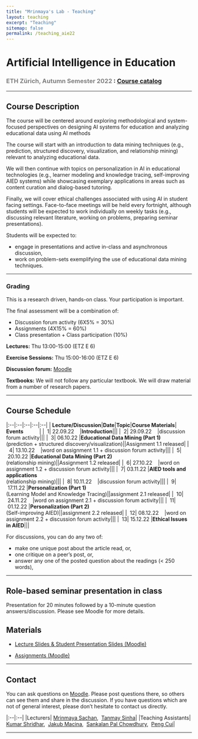 ```yaml
---
title: "Mrinmaya's Lab - Teaching"
layout: teaching
excerpt: "Teaching"
sitemap: false
permalink: /teaching_aie22
---
```


# Artificial Intelligence in Education
### <font color=gray>ETH Zürich, Autumn Semester 2022 </font>: [Course catalog](http://www.vvz.ethz.ch/Vorlesungsverzeichnis/lerneinheit.view?semkez=2022W&ansicht=LERNMATERIALIEN&lerneinheitId=162761&lang=en)

___

## Course Description
The course will be centered around exploring methodological and system-focused perspectives on designing AI systems for education and analyzing educational data using AI methods

The course will start with an introduction to data mining techniques  (e.g., prediction, structured discovery, visualization, and relationship mining) relevant to analyzing educational data. 

We will then continue with topics on personalization in AI in educational technologies (e.g., learner modeling and knowledge tracing, self-improving AIED systems) while showcasing exemplary applications in areas such as content curation and dialog-based tutoring. 

Finally, we will cover ethical challenges associated with using AI in student facing settings. Face-to-face meetings will be held every fortnight, although students will be expected to work individually on weekly tasks (e.g., discussing relevant literature, working on problems, preparing seminar presentations).

Students will be expected to:
- engage in presentations and active in-class and asynchronous discussion, 
- work on problem-sets exemplifying the use of educational data mining techniques.

___

### **Grading**
This is a research driven, hands-on class. Your participation is important.

The final assessment will be a combination of: 
- Discussion forum activity (6X5% = 30%)
- Assignments (4X15% = 60%)
- Class presentation + Class participation (10%)

<!-- classroom participation, graded exercises, research paper presentation and the project. There will be 3 exercise sets which will be a mix of theoretical and implementation problems. Exercises will be released roughly every 4 weeks, and will total to 40% of your grade. Classroom participation (writing class presentation summaries and discussion forum participation) will account for 20% of the grade. Research paper presentation will account for 10% of the grade and the project will account of the rest of the grade (30%). There will be no written exams. -->

**Lectures:** Thu 13:00-15:00 (ETZ E 6)

**Exercise Sessions:**  Thu 15:00-16:00 (ETZ E 6)

**Discussion forum:** [Moodle](https://moodle-app2.let.ethz.ch/course/view.php?id=17844)

**Textbooks:**
We will not follow any particular textbook. We will draw material from a number of research papers.

<!-- ## News
**15.09.21**    Class website is online! -->

___

## Course Schedule

|:--|:--|:--|:--|:--|
|&nbsp;<b>Lecture/Discussion</b>|<b>Date</b>|<b>Topic</b>|<b>Course Materials</b>| <b>Events</b> &nbsp;&nbsp;&nbsp;&nbsp;&nbsp;&nbsp;&nbsp;&nbsp;&nbsp;&nbsp;|
|&nbsp;&nbsp;1|&nbsp;22.09.22&nbsp;&nbsp;&nbsp;&nbsp;|<b>Introduction</b>|||
|&nbsp;&nbsp;2|&nbsp;29.09.22&nbsp;&nbsp;&nbsp;&nbsp;|discussion forum activity|||
|&nbsp;&nbsp;3|&nbsp;06.10.22&nbsp;|<b>Educational Data Mining (Part 1)</b><br>(prediction + structured discovery/visualization)||Assignment 1.1 released|
|&nbsp;&nbsp;4|&nbsp;13.10.22&nbsp;&nbsp;&nbsp;&nbsp;|word on assignment 1.1 + discussion forum activity|||
|&nbsp;&nbsp;5|&nbsp;20.10.22&nbsp;|<b>Educational Data Mining (Part 2)</b><br>(relationship mining)||Assignment 1.2 released|
|&nbsp;&nbsp;6|&nbsp;27.10.22&nbsp;&nbsp;&nbsp;&nbsp;|word on assignment 1.2 + discussion forum activity|||
|&nbsp;&nbsp;7|&nbsp;03.11.22&nbsp;|<b>AIED tools and applications</b><br>(relationship mining)|||
|&nbsp;&nbsp;8|&nbsp;10.11.22&nbsp;&nbsp;&nbsp;&nbsp;|discussion forum activity|||
|&nbsp;&nbsp;9|&nbsp;17.11.22&nbsp;|<b>Personalization (Part 1)</b><br>(Learning Model and Knowledge Tracing)||assignment 2.1 released|
|&nbsp;&nbsp;10|&nbsp;24.11.22&nbsp;&nbsp;&nbsp;&nbsp;|word on assignment 2.1 + discussion forum activity|||
|&nbsp;&nbsp;11|&nbsp;01.12.22&nbsp;|<b>Personalization (Part 2)</b><br>(Self-improving AIED)||assignment 2.2 released|
|&nbsp;&nbsp;12|&nbsp;08.12.22&nbsp;&nbsp;&nbsp;&nbsp;|word on assignment 2.2 + discussion forum activity|||
|&nbsp;&nbsp;13|&nbsp;15.12.22&nbsp;|<b>Ethical Issues in AIED</b>|||

For discussions, you can do any two of:
- make one unique post about the article read, or,
- one critique on a peer’s post, or,
- answer any one of the  posted question about the readings (< 250 words),

___

## Role-based seminar presentation in class

Presentation for 20 minutes followed by a 10-minute question answers/discussion. Please see Moodle for more details.

<!-- ## Course Project

The goal is to explore an interesting problem in AIED in the context of a real-world data set. If you have a theoretical project, come chat with us. Projects should be done in teams of three students.

-   [Project Guidelines](https://docs.google.com/document/d/1zKx_P8KdGYjp06Jm92QIsn0IRewpHDBzPETuB9GZaD0) -->

## Materials
-   [Lecture Slides & Student Presentation Slides (Moodle)](https://moodle-app2.let.ethz.ch/)

-   [Assignments (Moodle)](https://moodle-app2.let.ethz.ch/)

___

## Contact

You can ask questions on [Moodle](https://moodle-app2.let.ethz.ch/course/view.php?id=17844). Please post questions there, so others can see them and share in the discussion. If you have questions which are not of general interest, please don’t hesitate to contact us directly.

|:--|:--|
|Lecturers| [Mrinmaya Sachan](http://www.mrinmaya.io/),&nbsp; [Tanmay Sinha](mailto:tanmay.sinha@gess.ethz.ch)|
|Teaching Assistants| [Kumar Shridhar](mailto:shridhar.kumar@inf.ethz.ch),&nbsp; [Jakub Macina](mailto:jakub.macina@inf.ethz.ch),&nbsp; [Sankalan Pal Chowdhury](mailto:sankalan.story@gmail.com),&nbsp; [Peng Cui](mailto:pencui@inf.ethz.ch)|

___
